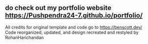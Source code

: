 ## do check out my portfolio website https://Pushpendra24-7.github.io/portfolio/
All credits for original template and code go to https://benscott.dev/  
Code reorganized, updated, and design recreated and restyled by RohanHarichandan
